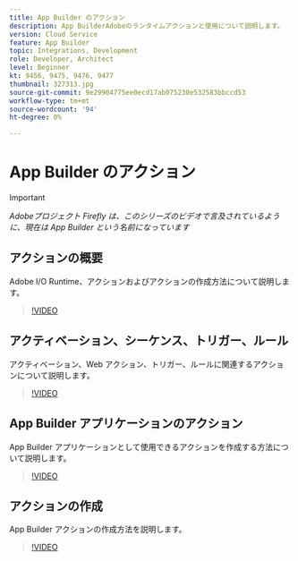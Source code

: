 ```yaml
---
title: App Builder のアクション
description: App BuilderAdobeのランタイムアクションと使用について説明します。
version: Cloud Service
feature: App Builder
topic: Integrations, Development
role: Developer, Architect
level: Beginner
kt: 9456, 9475, 9476, 9477
thumbnail: 327313.jpg
source-git-commit: 9e29904775ee0ecd17ab075230e532583bbccd53
workflow-type: tm+mt
source-wordcount: '94'
ht-degree: 0%

---
```



# App Builder のアクション

>[!IMPORTANT]
>
> _Adobeプロジェクト Firefly は、このシリーズのビデオで言及されているように、現在は App Builder という名前になっています_

## アクションの概要

Adobe I/O Runtime、アクションおよびアクションの作成方法について説明します。

>[!VIDEO](https://video.tv.adobe.com/v/339192/?quality=12&learn=on)

## アクティベーション、シーケンス、トリガー、ルール

アクティベーション、Web アクション、トリガー、ルールに関連するアクションについて説明します。

>[!VIDEO](https://video.tv.adobe.com/v/339193/?quality=12&learn=on)

## App Builder アプリケーションのアクション

App Builder アプリケーションとして使用できるアクションを作成する方法について説明します。

>[!VIDEO](https://video.tv.adobe.com/v/339194/?quality=12&learn=on)

## アクションの作成

App Builder アクションの作成方法を説明します。

>[!VIDEO](https://video.tv.adobe.com/v/339195/?quality=12&learn=on)
